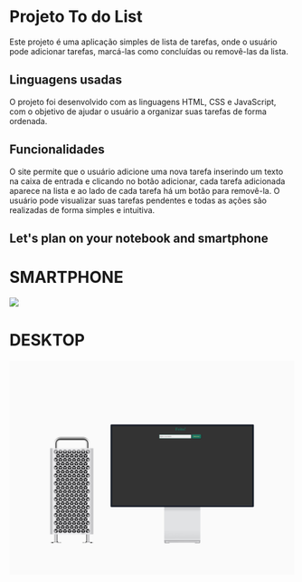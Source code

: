 <h1>Projeto To do List</h1>
<p>Este projeto é uma aplicação simples de lista de tarefas, onde o usuário pode adicionar tarefas, marcá-las como concluídas ou removê-las da lista.</p>
<h2>Linguagens usadas</h2>
<p>O projeto foi desenvolvido com as linguagens HTML, CSS e JavaScript, com o objetivo de ajudar o usuário a organizar suas tarefas de forma ordenada.</p>
<h2>Funcionalidades</h2>
<p>O site permite que o usuário adicione uma nova tarefa inserindo um texto na caixa de entrada e clicando no botão adicionar, cada tarefa adicionada aparece na lista e ao lado de cada tarefa há um botão para removê-la. O usuário pode visualizar suas tarefas pendentes e todas as ações são realizadas de forma simples e intuitiva.</p>
<h2>Let's plan on your notebook and smartphone</h2>
<h1>SMARTPHONE</h1>
<img src= "./assets/mockup-list.png">
<h1>DESKTOP</h1>
<img src= "./assets/mockup-pc.png">
